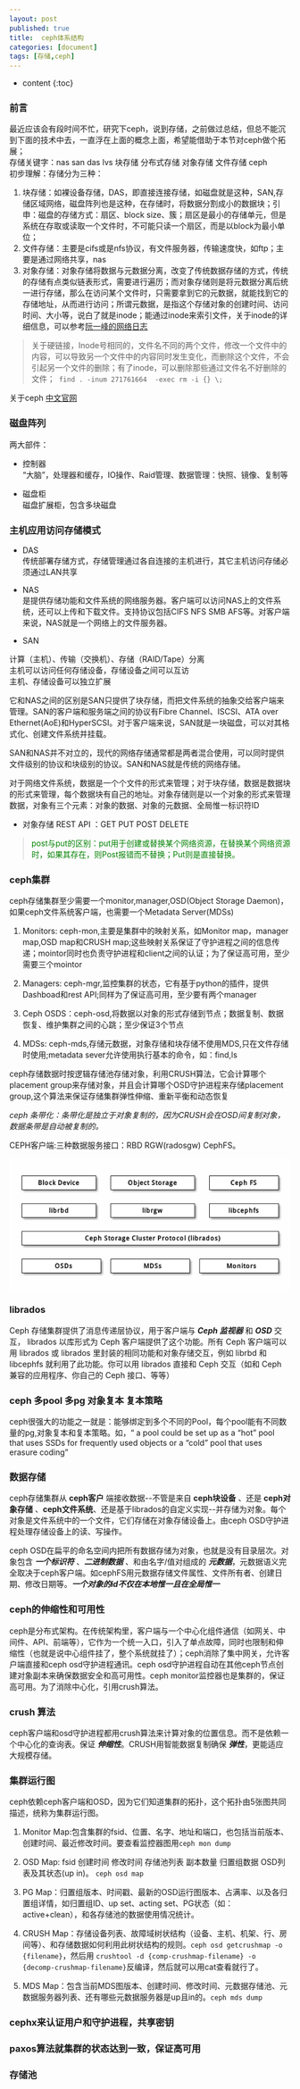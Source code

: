 ```yaml
---
layout: post
published: true
title:  ceph体系结构
categories: [document]
tags: [存储,ceph]
---
```

* content
{:toc}

### 前言
最近应该会有段时间不忙，研究下ceph，说到存储，之前做过总结，但总不能沉到下面的技术中去，一直浮在上面的概念上面，希望能借助于本节对ceph做个拓展；  
存储关键字：nas san das lvs 块存储 分布式存储 对象存储 文件存储 ceph  
初步理解：存储分为三种：
1. 块存储：如裸设备存储，DAS，即直接连接存储，如磁盘就是这种，SAN,存储区域网络，磁盘阵列也是这种，在存储时，将数据分割成小的数据块；引申：磁盘的存储方式：扇区、block size、簇；扇区是最小的存储单元，但是系统在存取或读取一个文件时，不可能只读一个扇区，而是以block为最小单位；  
2. 文件存储：主要是cifs或是nfs协议，有文件服务器，传输速度快，如ftp；主要是通过网络共享，nas  
3. 对象存储：对象存储将数据与元数据分离，改变了传统数据存储的方式，传统的存储有点类似链表形式，需要进行遍历；而对象存储则是将元数据分离后统一进行存储，那么在访问某个文件时，只需要拿到它的元数据，就能找到它的存储地址，从而进行访问；所谓元数据，是指这个存储对象的创建时间、访问时间、大小等，说白了就是inode；能通过inode来索引文件，关于inode的详细信息，可以参考[阮一峰的网络日志](http://www.ruanyifeng.com/blog/2011/12/inode.html)  
> 关于硬链接，Inode号相同的，文件名不同的两个文件，修改一个文件中的内容，可以导致另一个文件中的内容同时发生变化，而删除这个文件，不会引起另一个文件的删除；有了inode，可以删除那些通过文件名不好删除的文件；``` find . -inum 271761664  -exec rm -i {} \;```

关于ceph [中文官网](http://docs.ceph.org.cn/architecture/)

### 磁盘阵列
两大部件：

+ 控制器  
“大脑”，处理器和缓存，IO操作、Raid管理、数据管理：快照、镜像、复制等

+ 磁盘柜  
磁盘扩展柜，包含多块磁盘

### 主机应用访问存储模式

[](/styles/images/DAS-NAS-SAN.png)

+ DAS  
传统部署存储方式，存储管理通过各自连接的主机进行，其它主机访问存储必须通过LAN共享

+ NAS  
是提供存储功能和文件系统的网络服务器。客户端可以访问NAS上的文件系统，还可以上传和下载文件。支持协议包括CIFS NFS SMB AFS等。对客户端来说，NAS就是一个网络上的文件服务器。

+ SAN

计算（主机）、传输（交换机）、存储（RAID/Tape）分离  
主机可以访问任何存储设备，存储设备之间可以互访  
主机、存储设备可以独立扩展  

它和NAS之间的区别是SAN只提供了块存储，而把文件系统的抽象交给客户端来管理。SAN的客户端和服务端之间的协议有Fibre Channel、ISCSI、ATA over Ethernet(AoE)和HyperSCSI。对于客户端来说，SAN就是一块磁盘，可以对其格式化、创建文件系统并挂载。

SAN和NAS并不对立的，现代的网络存储通常都是两者混合使用，可以同时提供文件级别的协议和块级别的协议。SAN和NAS就是传统的网络存储。

对于网络文件系统，数据是一个个文件的形式来管理；对于块存储，数据是数据块的形式来管理，每个数据块有自己的地址。对象存储则是以一个对象的形式来管理数据，对象有三个元素：对象的数据、对象的元数据、全局惟一标识符ID

+ 对象存储
REST API ：GET PUT POST DELETE  
> <font color=green>post与put的区别：put用于创建或替换某个网络资源，在替换某个网络资源时，如果其存在，则Post报错而不替换；Put则是直接替换。</font>


### ceph集群

ceph存储集群至少需要一个monitor,manager,OSD(Object Storage Daemon)，如果ceph文件系统客户端，也需要一个Metadata Server(MDSs)


1. Monitors: ceph-mon,主要是集群中的映射关系，如Monitor map，manager map,OSD map和CRUSH map;这些映射关系保证了守护进程之间的信息传递；mointor同时也负责守护进程和client之间的认证；为了保证高可用，至少需要三个mointor  

2. Managers: ceph-mgr,监控集群的状态，它有基于python的插件，提供Dashboad和rest API;同样为了保证高可用，至少要有两个manager  

3. Ceph OSDS：ceph-osd,将数据以对象的形式存储到节点；数据复制、数据恢复、维护集群之间的心跳；至少保证3个节点  

4. MDSs: ceph-mds,存储元数据，对象存储和块存储不使用MDS,只在文件存储时使用;metadata sever允许使用执行基本的命令，如：find,ls  

ceph存储数据时按逻辑存储池存储对象，利用CRUSH算法，它会计算哪个placement group来存储对象，并且会计算哪个OSD守护进程来存储placement group,这个算法来保证存储集群弹性伸缩、重新平衡和动态恢复

*ceph 条带化：条带化是独立于对象复制的，因为CRUSH会在OSD间复制对象，数据条带是自动被复制的。*


CEPH客户端:三种数据服务接口：RBD RGW(radosgw) CephFS。

![](/styles/images/ceph-architecture.png)

### librados

Ceph 存储集群提供了消息传递层协议，用于客户端与 ***Ceph 监视器*** 和 ***OSD*** 交互， librados 以库形式为 Ceph 客户端提供了这个功能。所有 Ceph 客户端可以用 librados 或 librados 里封装的相同功能和对象存储交互，例如 librbd 和 libcephfs 就利用了此功能。你可以用 librados 直接和 Ceph 交互（如和 Ceph 兼容的应用程序、你自己的 Ceph 接口、等等）


### ceph 多pool 多pg 对象复本 复本策略
ceph很强大的功能之一就是：能够绑定到多个不同的Pool，每个pool能有不同数量的pg,对象复本和复本策略。如，“ a pool could be set up as a “hot” pool that uses SSDs for frequently used objects or a “cold” pool that uses erasure coding”

### 数据存储
ceph存储集群从 **ceph客户** 端接收数据--不管是来自 **ceph块设备** 、还是 **ceph对象存储** 、**ceph文件系统**、还是基于librados的自定义实现--并存储为对象。每个对象是文件系统中的一个文件，它们存储在对象存储设备上。由ceph OSD守护进程处理存储设备上的读、写操作。

ceph OSD在扁平的命名空间内把所有数据存储为对象，也就是没有目录层次。对象包含 ***一个标识符*** 、***二进制数据*** 、和由名字/值对组成的 ***元数据***，元数据语义完全取决于ceph客户端。如cephFS用元数据存储文件属性、文件所有者、创建日期、修改日期等。***一个对象的id不仅在本地惟一且在全局惟一***

### ceph的伸缩性和可用性
ceph是分布式架构。在传统架构里，客户端与一个中心化组件通信（如网关、中间件、API、前端等），它作为一个统一入口，引入了单点故障，同时也限制和伸缩性（也就是说中心组件挂了，整个系统就挂了）；ceph消除了集中网关，允许客户端直接和ceph osd守护进程通讯。ceph osd守护进程自动在其他ceph节点创建对象副本来确保数据安全和高可用性。ceph monitor监控器也是集群的，保证高可用。为了消除中心化，引用crush算法。

### crush 算法
ceph客户端和osd守护进程都用crush算法来计算对象的位置信息。而不是依赖一个中心化的查询表。保证 ***伸缩性***。CRUSH用智能数据复制确保 ***弹性***，更能适应大规模存储。

### 集群运行图

ceph依赖ceph客户端和OSD，因为它们知道集群的拓扑，这个拓扑由5张图共同描述，统称为集群运行图。

1. Monitor Map:包含集群的fsid、位置、名字、地址和端口，也包括当前版本、创建时间、最近修改时间。要查看监控器图用`ceph mon dump`

2. OSD Map: fsid 创建时间 修改时间 存储池列表 副本数量 归置组数据 OSD列表及其状态(up in)。 `ceph osd map`

3. PG Map：归置组版本、时间戳、最新的OSD运行图版本、占满率、以及各归置组详情，如归置组ID、up set、acting set、PG状态（如：active+clean），和各存储池的数据使用情况统计。

4. CRUSH Map：存储设备列表、故障域树状结构（设备、主机、机架、行、房间等）、和存储数据如何利用此树状结构的规则。`ceph osd getcrushmap -o {filename}`，然后用 `crushtool -d {comp-crushmap-filename} -o {decomp-crushmap-filename}`反编译，然后就可以用cat查看就行了。

5. MDS Map：包含当前MDS图版本、创建时间、修改时间、元数据存储池、元数据服务器列表、还有哪些元数据服务器是up且in的。`ceph mds dump`


### cephx来认证用户和守护进程，共享密钥

### paxos算法就集群的状态达到一致，保证高可用

### 存储池

